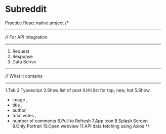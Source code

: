 # Subreddit
Practice React native project 
/* 

**************************
// For API Integration
**************************

 1. Request
 2. Response
 3. Data Serive

***************************
// What it contains 
***************************

1.Tab 
2.Typescript 
3.Show list of post 
4.Hit list for top, new, hot 
5.Show
   - image ,
   - title ,
   - author,
   - total votes ,
   - number of comments
6.Pull to Refresh
7.App icon
8.Splash Screen
9.Only Portrait
10.Open webview 
11.API data fetching using Axios 
*/
